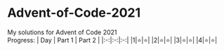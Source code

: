 # Advent-of-Code-2021
My solutions for Advent of Code 2021  
Progress:
| Day | Part 1 | Part 2 |
|:-:|:-:|:-:|
|1|⭐|⭐|
|2|⭐|⭐|
|3|⭐|⭐|
|4|⭐|⭐|
